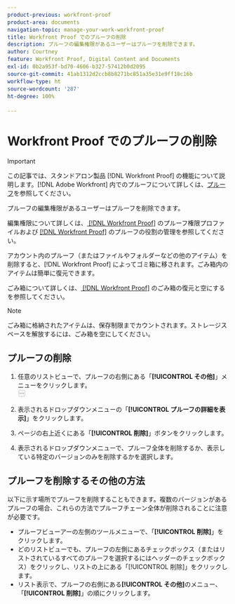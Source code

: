 ```yaml
---
product-previous: workfront-proof
product-area: documents
navigation-topic: manage-your-work-workfront-proof
title: Workfront Proof でのプルーフの削除
description: プルーフの編集権限があるユーザーはプルーフを削除できます。
author: Courtney
feature: Workfront Proof, Digital Content and Documents
exl-id: 0b2a953f-bd70-4606-b327-57412b0d2095
source-git-commit: 41ab1312d2ccb8b8271bc851a35e31e9ff18c16b
workflow-type: ht
source-wordcount: '287'
ht-degree: 100%

---
```


# Workfront Proof でのプルーフの削除

>[!IMPORTANT]
>
>この記事では、スタンドアロン製品 [!DNL Workfront Proof] の機能について説明します。[!DNL Adobe Workfront] 内でのプルーフについて詳しくは、[プルーフ](../../../review-and-approve-work/proofing/proofing.md)を参照してください。

プルーフの編集権限があるユーザーはプルーフを削除できます。

編集権限について詳しくは、[ [!DNL Workfront Proof]](../../../workfront-proof/wp-acct-admin/account-settings/proof-perm-profiles-in-wp.md) のプルーフ権限プロファイルおよび [ [!DNL Workfront Proof]](../../../workfront-proof/wp-work-proofsfiles/share-proofs-and-files/manage-proof-roles.md) のプルーフの役割の管理を参照してください。

アカウント内のプルーフ（またはファイルやフォルダーなどの他のアイテム）を削除すると、[!DNL Workfront Proof] によってゴミ箱に移されます。ごみ箱内のアイテムは簡単に復元できます。

ごみ箱について詳しくは、[ [!DNL Workfront Proof]](../../../workfront-proof/wp-work-proofsfiles/manage-your-work/restore-and-empty-trash.md) のごみ箱の復元と空にするを参照してください。

>[!NOTE]
>
>ごみ箱に格納されたアイテムは、保存制限までカウントされます。ストレージスペースを解放するには、ごみ箱を空にしてください。

## プルーフの削除

1. 任意のリストビューで、プルーフの右側にある「**[!UICONTROL その他]**」メニューをクリックします。\
   ![](assets/more-button-small.png)

1. 表示されるドロップダウンメニューの「**[!UICONTROL プルーフの詳細を表示]**」をクリックします。
1. ページの右上近くにある「**[!UICONTROL 削除]**」ボタンをクリックします。
1. 表示されるドロップダウンメニューで、プルーフ全体を削除するか、表示している特定のバージョンのみを削除するかを選択します。

## プルーフを削除するその他の方法

以下に示す場所でプルーフを削除することもできます。複数のバージョンがあるプルーフの場合、これらの方法でプルーフチェーン全体が削除されることに注意が必要です。

* プルーフビューアーの左側のツールメニューで、「**[!UICONTROL 削除]**」をクリックします。
* どのリストビューでも、プルーフの左側にあるチェックボックス（またはリストされているすべてのプルーフを選択するにはヘッダーのチェックボックス）をクリックし、リストの上にある「[!UICONTROL 削除]」をクリックします。
* リスト表示で、プルーフの右側にある&#x200B;**[!UICONTROL その他]**&#x200B;のメニュー、「**[!UICONTROL 削除]**」の順にクリックします。
